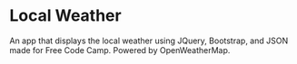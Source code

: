 # Local Weather

An app that displays the local weather using JQuery, Bootstrap, and JSON made for Free Code Camp. Powered by OpenWeatherMap.
